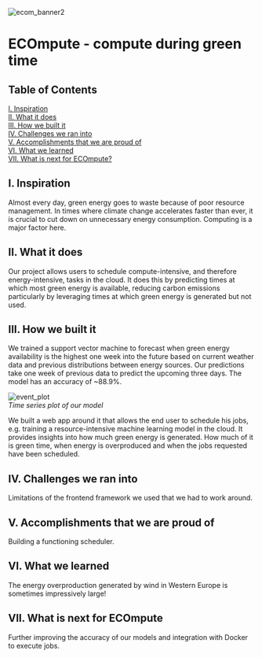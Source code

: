 ![ecom_banner2](https://user-images.githubusercontent.com/99140162/205484526-ac8a0950-da0b-4499-90a4-2b73b8d833d2.png)

# ECOmpute - compute during green time

## Table of Contents

[I. Inspiration](#i-Inspiration)  
[II. What it does](#ii-What-it-does)  
[III. How we built it](#iii-How-we-built-it)   
[IV. Challenges we ran into](#iv-Challenges-we-ran-into)  
[V. Accomplishments that we are proud of](#v-Accomplishments-that-we-are-proud-of)  
[VI. What we learned](#vi-What-we-learned)  
[VII. What is next for ECOmpute?](#vii-What-is-next-for-ECOmpute)  


## I. Inspiration
Almost every day, green energy goes to waste because of poor resource management. In times where climate change accelerates faster than ever, it is crucial to cut down on unnecessary energy consumption. Computing is a major factor here. 

## II. What it does

Our project allows users to schedule compute-intensive, and therefore energy-intensive, tasks in the cloud. It does this by predicting times at which most green energy is available, reducing carbon emissions particularly by leveraging times at which green energy is generated but not used.

## III. How we built it
We trained a support vector machine to forecast when green energy availability is the highest one week into the future based on current weather data and previous distributions between energy sources. Our predictions take one week of previous data to predict the upcoming three days. The model has an accuracy of ~88.9%.

![event_plot](https://user-images.githubusercontent.com/99140162/205484918-87c48ab6-5969-45fd-ad93-99f01de45239.png)  
*Time series plot of our model*

We built a web app around it that allows the end user to schedule his jobs, e.g. training a resource-intensive machine learning model in the cloud. It provides insights into how much green energy is generated. How much of it is green time, when energy is overproduced and when the jobs requested have been scheduled.

## IV. Challenges we ran into
Limitations of the frontend framework we used that we had to work around.

## V. Accomplishments that we are proud of
Building a functioning scheduler.

## VI. What we learned
The energy overproduction generated by wind in Western Europe is sometimes impressively large!

## VII. What is next for ECOmpute
Further improving the accuracy of our models and integration with Docker to execute jobs.

